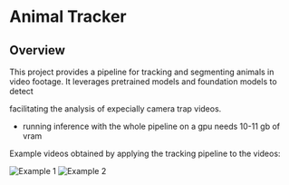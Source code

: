 # Animal Tracker

## Overview
This project provides a pipeline for tracking and segmenting animals in video footage. It leverages pretrained models and foundation models to detect

facilitating the analysis of expecially camera trap videos.



- running inference with the whole pipeline on a gpu needs 10-11 gb of vram





Example videos obtained by applying the tracking pipeline to the videos:

![Example 1](assets/vid1.gif)  ![Example 2](assets/vid2.gif)




